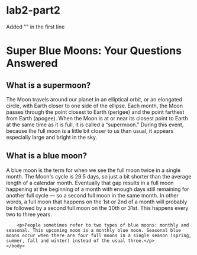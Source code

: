 # lab2-part2
Added "<!DOCTYPE html>" in the first line

<html lang="en">
    <head>
		<meta charset="utf-8">
    <title>Super Blue Moons: Your Questions Answered</title>
    </head>
    <body>
		<h1>Super Blue Moons: Your Questions Answered</h1>
        <h2>What is a supermoon?</h2>
        <p>The Moon travels around our planet in an elliptical orbit, or an elongated circle, with Earth closer to one side of the ellipse. Each month, the Moon passes through the point closest to Earth (perigee) and the point farthest from Earth (apogee). When the Moon is at or near its closest point to Earth at the same time as it is full, it is called a “supermoon.” During this event, because the full moon is a little bit closer to us than usual, it appears especially large and bright in the sky.</p>
		<h2>What is a blue moon?</h2>
			  <p>A blue moon is the term for when we see the full moon twice in a single month. The Moon's cycle is 29.5 days, so just a bit shorter than the average length of a calendar month. Eventually that gap results in a full moon happening at the beginning of a month with enough days still remaining for another full cycle ― so a second full moon in the same month. In other words, a full moon that happens on the 1st or 2nd of a month will probably be followed by a second full moon on the 30th or 31st. This happens every two to three years.</p>
	    
        <p>People sometimes refer to two types of blue moons: monthly and seasonal. This upcoming moon is a monthly blue moon. Seasonal blue moons occur when there are four full moons in a single season (spring, summer, fall and winter) instead of the usual three.</p>
    </body>
</html>
